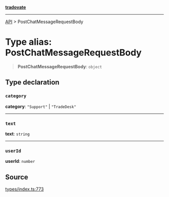 [**tradovate**](../README.md)

***

[API](../API.md) > PostChatMessageRequestBody

# Type alias: PostChatMessageRequestBody

> **PostChatMessageRequestBody**: `object`

## Type declaration

### `category`

**category**: `"Support"` \| `"TradeDesk"`

***

### `text`

**text**: `string`

***

### `userId`

**userId**: `number`

## Source

[types/index.ts:773](https://github.com/cgilly2fast/tradovate-typescript/blob/b1caea5/src/types/index.ts#L773)
